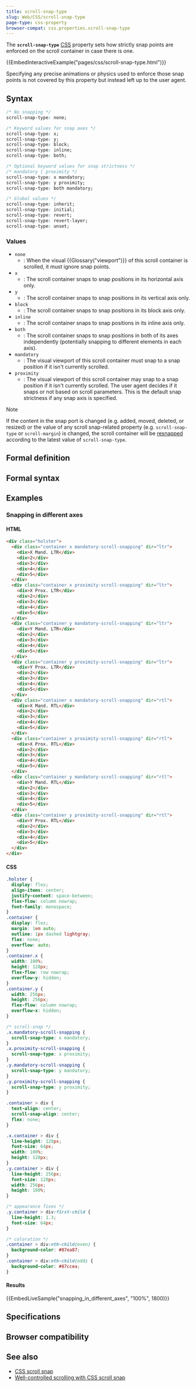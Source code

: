 ```yaml
---
title: scroll-snap-type
slug: Web/CSS/scroll-snap-type
page-type: css-property
browser-compat: css.properties.scroll-snap-type
---
```




The **`scroll-snap-type`** [CSS](/Web/CSS) property sets how strictly snap points are enforced on the scroll container in case there is one.

{{EmbedInteractiveExample("pages/css/scroll-snap-type.html")}}

Specifying any precise animations or physics used to enforce those snap points is not covered by this property but instead left up to the user agent.

## Syntax

```css
/* No snapping */
scroll-snap-type: none;

/* Keyword values for snap axes */
scroll-snap-type: x;
scroll-snap-type: y;
scroll-snap-type: block;
scroll-snap-type: inline;
scroll-snap-type: both;

/* Optional keyword values for snap strictness */
/* mandatory | proximity */
scroll-snap-type: x mandatory;
scroll-snap-type: y proximity;
scroll-snap-type: both mandatory;

/* Global values */
scroll-snap-type: inherit;
scroll-snap-type: initial;
scroll-snap-type: revert;
scroll-snap-type: revert-layer;
scroll-snap-type: unset;
```

### Values

- `none`
  - : When the visual {{Glossary("viewport")}} of this scroll container is scrolled, it must ignore snap points.
- `x`
  - : The scroll container snaps to snap positions in its horizontal axis only.
- `y`
  - : The scroll container snaps to snap positions in its vertical axis only.
- `block`
  - : The scroll container snaps to snap positions in its block axis only.
- `inline`
  - : The scroll container snaps to snap positions in its inline axis only.
- `both`
  - : The scroll container snaps to snap positions in both of its axes independently (potentially snapping to different elements in each axis).
- `mandatory`
  - : The visual viewport of this scroll container must snap to a snap position if it isn't currently scrolled.
- `proximity`
  - : The visual viewport of this scroll container may snap to a snap position if it isn't currently scrolled. The user agent decides if it snaps or not based on scroll parameters. This is the default snap strictness if any snap axis is specified.

> [!NOTE]
> If the content in the snap port is changed (e.g. added, moved, deleted, or resized) or the value of any scroll snap-related property (e.g. `scroll-snap-type` or `scroll-margin`) is changed, the scroll container will be [resnapped](https://drafts.csswg.org/css-scroll-snap/#re-snap) according to the latest value of `scroll-snap-type`.

## Formal definition



## Formal syntax



## Examples

### Snapping in different axes

#### HTML

```html
<div class="holster">
  <div class="container x mandatory-scroll-snapping" dir="ltr">
    <div>X Mand. LTR</div>
    <div>2</div>
    <div>3</div>
    <div>4</div>
    <div>5</div>
  </div>
  <div class="container x proximity-scroll-snapping" dir="ltr">
    <div>X Prox. LTR</div>
    <div>2</div>
    <div>3</div>
    <div>4</div>
    <div>5</div>
  </div>
  <div class="container y mandatory-scroll-snapping" dir="ltr">
    <div>Y Mand. LTR</div>
    <div>2</div>
    <div>3</div>
    <div>4</div>
    <div>5</div>
  </div>
  <div class="container y proximity-scroll-snapping" dir="ltr">
    <div>Y Prox. LTR</div>
    <div>2</div>
    <div>3</div>
    <div>4</div>
    <div>5</div>
  </div>
  <div class="container x mandatory-scroll-snapping" dir="rtl">
    <div>X Mand. RTL</div>
    <div>2</div>
    <div>3</div>
    <div>4</div>
    <div>5</div>
  </div>
  <div class="container x proximity-scroll-snapping" dir="rtl">
    <div>X Prox. RTL</div>
    <div>2</div>
    <div>3</div>
    <div>4</div>
    <div>5</div>
  </div>
  <div class="container y mandatory-scroll-snapping" dir="rtl">
    <div>Y Mand. RTL</div>
    <div>2</div>
    <div>3</div>
    <div>4</div>
    <div>5</div>
  </div>
  <div class="container y proximity-scroll-snapping" dir="rtl">
    <div>Y Prox. RTL</div>
    <div>2</div>
    <div>3</div>
    <div>4</div>
    <div>5</div>
  </div>
</div>
```

#### CSS

```css hidden
.holster {
  display: flex;
  align-items: center;
  justify-content: space-between;
  flex-flow: column nowrap;
  font-family: monospace;
}
.container {
  display: flex;
  margin: 1em auto;
  outline: 1px dashed lightgray;
  flex: none;
  overflow: auto;
}
.container.x {
  width: 100%;
  height: 128px;
  flex-flow: row nowrap;
  overflow-y: hidden;
}
.container.y {
  width: 256px;
  height: 256px;
  flex-flow: column nowrap;
  overflow-x: hidden;
}
```

```css
/* scroll-snap */
.x.mandatory-scroll-snapping {
  scroll-snap-type: x mandatory;
}
.x.proximity-scroll-snapping {
  scroll-snap-type: x proximity;
}
.y.mandatory-scroll-snapping {
  scroll-snap-type: y mandatory;
}
.y.proximity-scroll-snapping {
  scroll-snap-type: y proximity;
}

.container > div {
  text-align: center;
  scroll-snap-align: center;
  flex: none;
}
```

```css hidden
.x.container > div {
  line-height: 128px;
  font-size: 64px;
  width: 100%;
  height: 128px;
}
.y.container > div {
  line-height: 256px;
  font-size: 128px;
  width: 256px;
  height: 100%;
}

/* appearance fixes */
.y.container > div:first-child {
  line-height: 1.3;
  font-size: 64px;
}

/* coloration */
.container > div:nth-child(even) {
  background-color: #87ea87;
}
.container > div:nth-child(odd) {
  background-color: #87ccea;
}
```

#### Results

{{EmbedLiveSample("snapping_in_different_axes", "100%", 1800)}}

## Specifications



## Browser compatibility



## See also

- [CSS scroll snap](/Web/CSS/CSS_scroll_snap)
- [Well-controlled scrolling with CSS scroll snap](https://web.dev/articles/css-scroll-snap)
